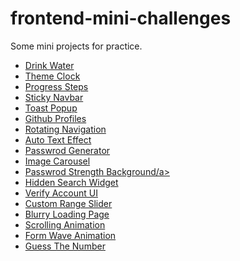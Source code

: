 # frontend-mini-challenges
Some mini projects for practice.
<ul>
  <li><a href="https://premforreal.github.io/frontend-mini-challenges/16.%20Drink%20Water/index.html">Drink Water</a></li>
  <li><a href="https://premforreal.github.io/frontend-mini-challenges/19.%20Theme%20Clock/index.html"> Theme Clock</a></li>
  <li><a href="https://premforreal.github.io/frontend-mini-challenges/2.%20Progress%20Steps/index.html">  Progress Steps </a></li>
  <li><a href="https://premforreal.github.io/frontend-mini-challenges/25.%20Sticky%20Navbar/index.html" > Sticky Navbar</a></li>
  <li><a href="https://premforreal.github.io/frontend-mini-challenges/27.%20Toast%20pop%20up/index.html" > Toast Popup</a></li>
  <li><a href="https://premforreal.github.io/frontend-mini-challenges/28.%20Github%20Profiles/index.html" > Github Profiles</a></li>
  <li><a href="https://premforreal.github.io/frontend-mini-challenges/3.%20Rotating%20Navigation/index.html" > Rotating Navigation</a></li>
  <li><a href="https://premforreal.github.io/frontend-mini-challenges/30.%20Auto%20Text%20Effect/index.html" > Auto Text Effect</a></li>
  <li><a href="https://premforreal.github.io/frontend-mini-challenges/31.%20Password%20Generator/index.html" > Passwrod Generator</a></li>
  <li><a href="https://premforreal.github.io/frontend-mini-challenges/35.%20Image%20Carousel/index.html" > Image Carousel</a></li>
  <li><a href="https://premforreal.github.io/frontend-mini-challenges/39.%20Password%20Strength%20Background/index.html" > Passwrod Strength Background/a></li>
  <li><a href="https://premforreal.github.io/frontend-mini-challenges/4.%20Hidden%20Search%20Widget/index.html" > Hidden Search Widget</a></li>
  <li><a href="https://premforreal.github.io/frontend-mini-challenges/41.%20Verify%20Account%20UI/index.html">Verify Account UI</a></li>
  <li><a href="https://premforreal.github.io/frontend-mini-challenges/44.%20Custom%20Range%20Slider/index.html">Custom Range Slider</a></li>
  <li><a href="https://premforreal.github.io/frontend-mini-challenges/5.%20Blurry%20Loading%20Page/index.html">Blurry Loading Page</a></li>
  <li><a href="https://premforreal.github.io/frontend-mini-challenges/6.%20Scrolling%20Animation/index.html">Scrolling Animation</a></li>
  <li><a href="https://premforreal.github.io/frontend-mini-challenges/8.%20Form%20Wave%20Animation/index.html">Form Wave Animation</a></li>
  <li><a href="https://premforreal.github.io/frontend-mini-challenges/Guess%20The%20Number/index.html">Guess The Number</a></li>
</ul> 
